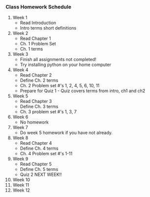 ### Class Homework Schedule

1. Week 1
    - Read Introduction
    - Intro terms short definitions
1. Week 2
    - Read Chapter 1
    - Ch. 1 Problem Set
    - Ch. 1 terms
1. Week 3
    - Finish all assignments not completed!
    - Try installing python on your home computer
1. Week 4
    - Read Chapter 2
    - Define Ch. 2 terms
    - Ch. 2 Problem set #'s 1, 2, 4, 5, 6, 10, 11
    - Prepare for Quiz 1 - Quiz covers terms from intro, ch1 and ch2
1. Week 5
    - Read Chapter 3
    - Define Ch. 3 terms
    - Ch. 3 problem set #'s 1, 3, 7
1. Week 6
    - No homework
1. Week 7
    - Do week 5 homework if you have not already.
1. Week 8
    - Read Chapter 4
    - Define Ch. 4 terms
    - Ch. 4 Problem set #'s 1-11
1. Week 9
    - Read Chapter 5
    - Define Ch. 5 terms
    - Quiz 2 NEXT WEEK!!
1. Week 10
1. Week 11
1. Week 12
